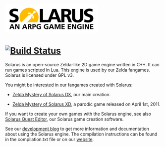 ![Solarus logo](/images/solaruslogo.png)

[![Build Status](https://travis-ci.org/christopho/solarus.svg?branch=master)](https://travis-ci.org/christopho/solarus)
====================================
Solarus is an open-source Zelda-like 2D game engine written in C++.
It can run games scripted in Lua.
This engine is used by our Zelda fangames.
Solarus is licensed under GPL v3.

You might be interested in our fangames created with Solarus:

* [Zelda Mystery of Solarus DX](https://github.com/christopho/zsdx), our main creation.

* [Zelda Mystery of Solarus XD](https://github.com/christopho/zsxd), a parodic game released on April 1st, 2011.

If you want to create your own games with the Solarus engine, see also
[Solarus Quest Editor](https://github.com/christopho/solarus-quest-editor), our Solarus game creation software.

See our [development blog](http://www.solarus-games.org) to get more
information and documentation about using the Solarus engine.
The compilation instructions can be found
in the compilation.txt file or on our [website](http://www.solarus-games.org/source-code/compilation-instructions).

